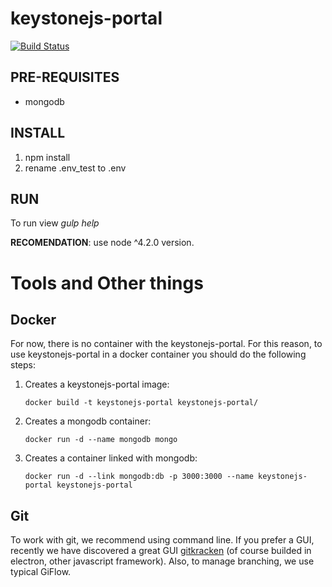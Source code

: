 # keystonejs-portal

[![Build Status](https://travis-ci.org/everisARQ/keystonejs-portal.svg?branch=master)](https://travis-ci.org/everisARQ/keystonejs-portal)

## PRE-REQUISITES
- mongodb

## INSTALL
1. npm install
2. rename .env_test to .env

## RUN
To run view _gulp help_

**RECOMENDATION**: use node ^4.2.0 version.

# Tools and Other things

## Docker
For now, there is no container with the keystonejs-portal. For this reason, to use keystonejs-portal in a docker 
container you should do the following steps:

1. Creates a keystonejs-portal image:

	``docker build -t keystonejs-portal keystonejs-portal/``
2. Creates a mongodb container:

	``docker run -d --name mongodb mongo``
3. Creates a container linked with mongodb:

	``docker run -d --link mongodb:db -p 3000:3000 --name keystonejs-portal keystonejs-portal``

## Git
To work with git, we recommend using command line. If you prefer a GUI, recently we have discovered a great GUI 
[gitkracken](http://www.gitkraken.com/) (of course builded in electron, other javascript framework). 
Also, to manage branching, we use typical GiFlow.
